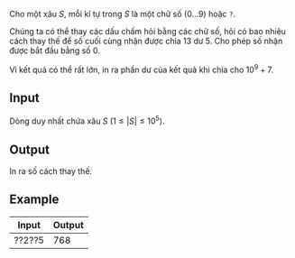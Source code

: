 Cho một xâu $S$, mỗi kí tự trong $S$ là một chữ số $(0...9)$ hoặc `?`.

Chúng ta có thể thay các dấu chấm hỏi bằng các chữ số, hỏi có bao nhiêu cách thay thế để số cuối cùng nhận được chia $13$ dư $5$. Cho phép số nhận được bắt đầu bằng số $0$.

Vì kết quả có thể rất lớn, in ra phần dư của kết quả khi chia cho $10^9 + 7$.

## Input

Dòng duy nhất chứa xâu $S$ ($1 \leq |S| \leq 10^5$).

## Output

In ra số cách thay thế.

## Example

| Input  | Output |
| ------ | ------ |
| ??2??5 | 768    |